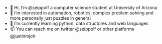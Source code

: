 - 👋 Hi, I’m @seippolf a computer science student at University of Arizona
- 👀 I’m interested in automation, robotics, complex problem solving and more personally just puzzles in general
- 🌱 I’m currently learning python, data structures and web languages
- 📫 You can reach me on twitter @seippolf or other platforms @justinmjoh

<!---
seippolf/seippolf is a ✨ special ✨ repository because its `README.md` (this file) appears on your GitHub profile.
You can click the Preview link to take a look at your changes.
--->
